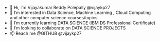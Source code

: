 - 👋 Hi, I’m Vijayakumar Reddy Polepally @vijaykp27
- 👀 I’m interested in Data Science, Machine Learning , Cloud Computing and other computer science courses/topics
- 🌱 I’m currently learning DATA SCIENCE (IBM DS Professional Certificate)
- 💞️ I’m looking to collaborate on DATA SCIENCE PROJECTS
- 📫 Reach me @GITHUB  @vijaykp27

<!---
vijaykp27/vijaykp27 is a ✨ special ✨ repository because its `README.md` (this file) appears on your GitHub profile.
You can click the Preview link to take a look at your changes.
--->
